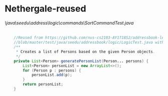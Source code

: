 # Nethergale-reused
###### \java\seedu\address\logic\commands\SortCommandTest.java
``` java
    //Reused from https://github.com/nus-cs2103-AY1718S2/addressbook-level3/
    //blob/master/test/java/seedu/addressbook/logic/LogicTest.java with minor modifications
    /**
     * Creates a list of Persons based on the given Person objects.
     */
    private List<Person> generatePersonList(Person... persons) {
        List<Person> personList = new ArrayList<>();
        for (Person p : persons) {
            personList.add(p);
        }
        return personList;
    }

```
